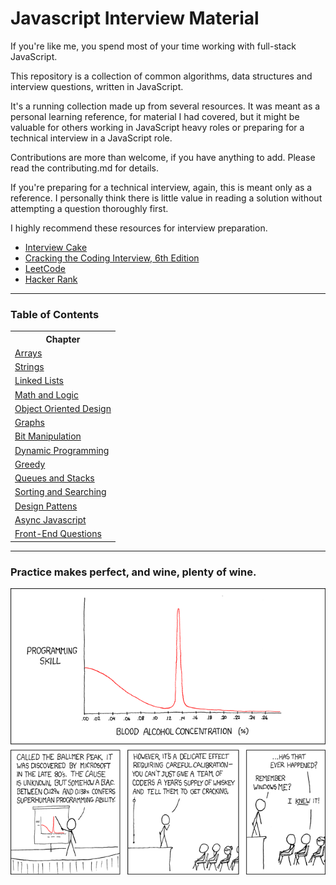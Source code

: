 
# Javascript Interview Material

If you're like me, you spend most of your time working with full-stack JavaScript.

This repository is a collection of common algorithms, data structures and interview
questions, written in JavaScript.

It's a running collection made up from several resources. It was meant as a personal
learning reference, for material I had covered, but it might be valuable for others
working in JavaScript heavy roles or preparing for a technical interview in a JavaScript
role.

Contributions are more than welcome, if you have anything to add. Please read the
contributing.md for details.

If you're preparing for a technical interview, again, this is meant only as a reference.
I personally think there is little value in reading a solution without attempting
a question thoroughly first.

I highly recommend these resources for interview preparation.

* [Interview Cake](https://www.interviewcake.com)
* [Cracking the Coding Interview, 6th Edition](https://www.careercup.com/book)
* [LeetCode](https://leetcode.com/)
* [Hacker Rank](https://www.hackerrank.com/)

---

### Table of Contents

<table>
  <!-- header -->
  <tr>
    <th>Chapter</th>
  </tr>

  <!-- entries -->
  <tr>
    <td><a href="/assets/arrays/_docs/index.md">Arrays</a></td>
  </tr>

  <tr>
    <td><a href="/assets/strings/_docs/index.md">Strings</a></td>
  </tr>

  <tr>
    <td><a href="/assets/linked_lists/_docs/index.md">Linked Lists</a></td>
  </tr>

  <tr>
    <td><a href="/assets/math_and_logic/_docs/index.md">Math and Logic</a></td>
  </tr>

  <tr>
    <td><a href="/assets/object_oriented_design/_docs/index.md">Object Oriented Design</a></td>
  </tr>

  <tr>
    <td><a href="/assets/graphs/_docs/index.md">Graphs</a></td>
  </tr>

  <tr>
    <td><a href="/assets/bit_manipulation/_docs/index.md">Bit Manipulation</a></td>
  </tr>

  <tr>
    <td><a href="/assets/dynamic_programming/_docs/index.md">Dynamic Programming</a></td>
  </tr>

  <tr>
    <td><a href="/assets/greedy/_docs/index.md">Greedy</a></td>
  </tr>

  <tr>
    <td><a href="/assets/queues_and_stacks/_docs/index.md">Queues and Stacks</a></td>
  </tr>

  <tr>
    <td><a href="/assets/sorting_and_searching/_docs/index.md">Sorting and Searching</a></td>
  </tr>

  <tr>
    <td><a href="/assets/_docs/async.md">Design Pattens</a></td>
  </tr>

  <tr>
    <td><a href="/assets/_docs/async/index.md">Async Javascript</a></td>
  </tr>

  <tr>
    <td><a href="/assets/_docs/front-end/index.md">Front-End Questions</a></td>
  </tr>

</table>

---

### Practice makes perfect, and wine, plenty of wine.

<img src="/ballmer_peak.png" />


